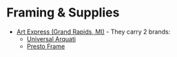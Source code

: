 # Framing & Supplies

* [Art Express (Grand Rapids, MI)](https://www.artexpressmi.net/) - They carry 2 brands:
  * [Universal Arquati](http://universalarquati.com/)
  * [Presto Frame](http://www.prestoframe.com/)
  